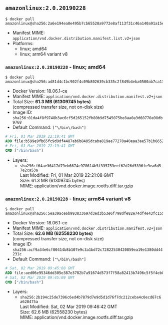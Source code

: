 ## `amazonlinux:2.0.20190228`

```console
$ docker pull amazonlinux@sha256:2a6e194ea0e495b7cb65528a9772e8af113f31c46a140a91a15eaa22fd9e9627
```

-	Manifest MIME: `application/vnd.docker.distribution.manifest.list.v2+json`
-	Platforms:
	-	linux; amd64
	-	linux; arm64 variant v8

### `amazonlinux:2.0.20190228` - linux; amd64

```console
$ docker pull amazonlinux@sha256:ad81d4c1bc902f4c09b802639cb335c2f849b4eba0500ab7ca136fab726f330c
```

-	Docker Version: 18.06.1-ce
-	Manifest MIME: `application/vnd.docker.distribution.manifest.v2+json`
-	Total Size: **61.3 MB (61309745 bytes)**  
	(compressed transfer size, not on-disk size)
-	Image ID: `sha256:01da4f8f9748b3ac6cf5d265152fb80b9d7545075be8aa0a3d60770a98db9768`
-	Default Command: `["\/bin\/bash"]`

```dockerfile
# Fri, 01 Mar 2019 22:19:41 GMT
ADD file:b599e9fb65fc9d9df4487ab6b8405dcaba819ae77270a40eaa3ae57b1b66524d in / 
# Fri, 01 Mar 2019 22:19:41 GMT
CMD ["/bin/bash"]
```

-	Layers:
	-	`sha256:f64ae36417d79eb6674c978614b5f335753eef62d26d5396fe9ea6d57e2ca53a`  
		Last Modified: Fri, 01 Mar 2019 22:21:08 GMT  
		Size: 61.3 MB (61309745 bytes)  
		MIME: application/vnd.docker.image.rootfs.diff.tar.gzip

### `amazonlinux:2.0.20190228` - linux; arm64 variant v8

```console
$ docker pull amazonlinux@sha256:5ea39ace6b993833697d3ed3b53e6f798dfe82e74df4e43fc155eae8c4b25a84
```

-	Docker Version: 18.06.1-ce
-	Manifest MIME: `application/vnd.docker.distribution.manifest.v2+json`
-	Total Size: **62.6 MB (62558230 bytes)**  
	(compressed transfer size, not on-disk size)
-	Image ID: `sha256:acf9a34e6cf00414b8b107e9c3a1bd72c72822530420859ea19e1380dd44231c`
-	Default Command: `["\/bin\/bash"]`

```dockerfile
# Sat, 02 Mar 2019 09:45:08 GMT
ADD file:aed06e95346dd305e387e3782b7a91674d573f7f58a82413b7496c5f5f4eb093 in / 
# Sat, 02 Mar 2019 09:45:09 GMT
CMD ["/bin/bash"]
```

-	Layers:
	-	`sha256:2b194c25de7396c6ed4b7879d7e9d5d1d76f7dc212ceba4c0ecd67c6a628475a`  
		Last Modified: Sat, 02 Mar 2019 09:46:42 GMT  
		Size: 62.6 MB (62558230 bytes)  
		MIME: application/vnd.docker.image.rootfs.diff.tar.gzip

